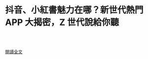 # 抖音、小紅書魅力在哪？新世代熱門 APP 大揭密，Z 世代說給你聽

<!--more-->
<!--433-->
<br><br/>

[閱讀全文](https://www.facebook.com/netwargame/posts/4000601356655351)
